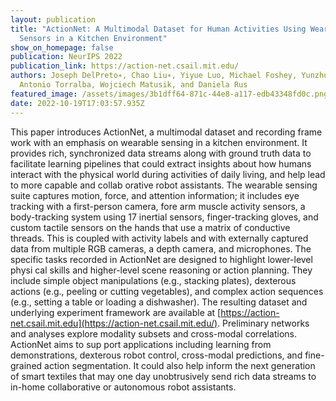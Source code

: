 ```yaml
---
layout: publication
title: "ActionNet: A Multimodal Dataset for Human Activities Using Wearable
  Sensors in a Kitchen Environment"
show_on_homepage: false
publication: NeurIPS 2022
publication_link: https://action-net.csail.mit.edu/
authors: Joseph DelPreto∗, Chao Liu∗, Yiyue Luo, Michael Foshey, Yunzhu Li,
  Antonio Torralba, Wojciech Matusik, and Daniela Rus
featured_image: /assets/images/3b1dff64-871c-44e8-a117-edb43348fd0c.png
date: 2022-10-19T17:03:57.935Z
---
```

This paper introduces ActionNet, a multimodal dataset and recording frame work with an emphasis on wearable sensing in a kitchen environment. It provides rich, synchronized data streams along with ground truth data to facilitate learning pipelines that could extract insights about how humans interact with the physical world during activities of daily living, and help lead to more capable and collab orative robot assistants. The wearable sensing suite captures motion, force, and attention information; it includes eye tracking with a first-person camera, fore arm muscle activity sensors, a body-tracking system using 17 inertial sensors, finger-tracking gloves, and custom tactile sensors on the hands that use a matrix of conductive threads. This is coupled with activity labels and with externally captured data from multiple RGB cameras, a depth camera, and microphones. The specific tasks recorded in ActionNet are designed to highlight lower-level physi cal skills and higher-level scene reasoning or action planning. They include simple object manipulations (e.g., stacking plates), dexterous actions (e.g., peeling or cutting vegetables), and complex action sequences (e.g., setting a table or loading a dishwasher). The resulting dataset and underlying experiment framework are available at [https://action-net.csail.mit.edu](https://action-net.csail.mit.edu/). Preliminary networks and analyses explore modality subsets and cross-modal correlations. ActionNet aims to sup port applications including learning from demonstrations, dexterous robot control, cross-modal predictions, and fine-grained action segmentation. It could also help inform the next generation of smart textiles that may one day unobtrusively send rich data streams to in-home collaborative or autonomous robot assistants.